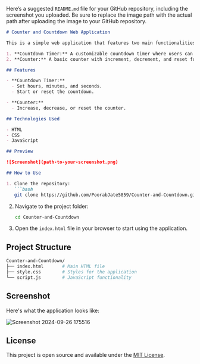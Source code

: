Here’s a suggested `README.md` file for your GitHub repository, including the screenshot you uploaded. Be sure to replace the image path with the actual path after uploading the image to your GitHub repository.

```markdown
# Counter and Countdown Web Application

This is a simple web application that features two main functionalities:

1. **Countdown Timer:** A customizable countdown timer where users can input hours, minutes, and seconds, then start the countdown.
2. **Counter:** A basic counter with increment, decrement, and reset functionalities.

## Features

- **Countdown Timer:**
  - Set hours, minutes, and seconds.
  - Start or reset the countdown.

- **Counter:**
  - Increase, decrease, or reset the counter.

## Technologies Used

- HTML
- CSS
- JavaScript

## Preview

![Screenshot](path-to-your-screenshot.png)

## How to Use

1. Clone the repository:
   ```bash
   git clone https://github.com/PoorabJate5859/Counter-and-Countdown.git
   ```
2. Navigate to the project folder:
   ```bash
   cd Counter-and-Countdown
   ```
3. Open the `index.html` file in your browser to start using the application.

## Project Structure

```bash
Counter-and-Countdown/
├── index.html       # Main HTML file
├── style.css        # Styles for the application
└── script.js        # JavaScript functionality
```

## Screenshot

Here's what the application looks like:

![Screenshot 2024-09-26 175516](https://github.com/user-attachments/assets/f896dd67-3062-402d-9991-381647cc5e36)


## License

This project is open source and available under the [MIT License](LICENSE).
```
